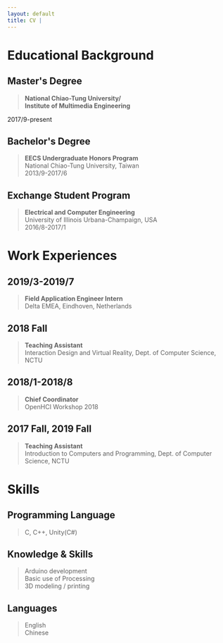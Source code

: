 ```yaml
---
layout: default
title: CV | 
---
```


# Educational Background

## Master's Degree

> **National Chiao-Tung University/  
Institute of Multimedia Engineering**  
  
2017/9-present

## Bachelor's Degree

> **EECS Undergraduate Honors Program**  
National Chiao-Tung University, Taiwan  
2013/9-2017/6  

## Exchange Student Program

> **Electrical and Computer Engineering**  
University of Illinois Urbana-Champaign, USA  
2016/8-2017/1  

# Work Experiences

## 2019/3-2019/7

> **Field Application Engineer Intern**  
Delta EMEA, Eindhoven, Netherlands

## 2018 Fall

> **Teaching Assistant**  
Interaction Design and Virtual Reality, Dept. of Computer Science, NCTU

## 2018/1-2018/8

> **Chief Coordinator**  
OpenHCI Workshop 2018

## 2017 Fall, 2019 Fall

> **Teaching Assistant**  
Introduction to Computers and Programming, Dept. of Computer Science, NCTU

# Skills

## Programming Language

> C, C++, Unity(C#)

## Knowledge & Skills

> Arduino development  
Basic use of Processing  
3D modeling / printing

## Languages

> English  
Chinese
